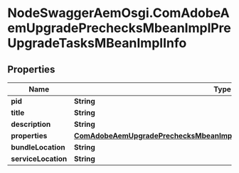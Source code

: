 # NodeSwaggerAemOsgi.ComAdobeAemUpgradePrechecksMbeanImplPreUpgradeTasksMBeanImplInfo

## Properties

Name | Type | Description | Notes
------------ | ------------- | ------------- | -------------
**pid** | **String** |  | [optional] 
**title** | **String** |  | [optional] 
**description** | **String** |  | [optional] 
**properties** | [**ComAdobeAemUpgradePrechecksMbeanImplPreUpgradeTasksMBeanImplProperties**](ComAdobeAemUpgradePrechecksMbeanImplPreUpgradeTasksMBeanImplProperties.md) |  | [optional] 
**bundleLocation** | **String** |  | [optional] 
**serviceLocation** | **String** |  | [optional] 


